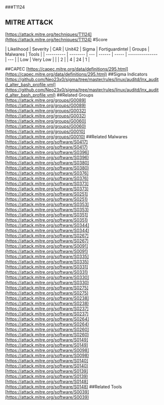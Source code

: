 ###T1124
## MITRE ATT&CK
[https://attack.mitre.org/techniques/T1124](https://attack.mitre.org/techniques/T1124)
#Score

| Likelihood | Severity | CAR | Unit42 | Sigma | Fortiguardintel | Groups | Malwares | Tools |
| ---------- | -------- | --- | ------ | ----- | --------------- | ---  |
| Low | Very Low |   |   | 2 |   | 4 | 24 | 1 |

##CAPEC
[https://capec.mitre.org/data/definitions/295.html](https://capec.mitre.org/data/definitions/295.html)
[]()
##Sigma Indicators
[https://github.com/Neo23x0/sigma/tree/master/rules/linux/auditd/lnx_auditd_alter_bash_profile.yml](https://github.com/Neo23x0/sigma/tree/master/rules/linux/auditd/lnx_auditd_alter_bash_profile.yml)
[]()
##Related Groups
[https://attack.mitre.org/groups/G0089](https://attack.mitre.org/groups/G0089)
[https://attack.mitre.org/groups/G0032](https://attack.mitre.org/groups/G0032)
[https://attack.mitre.org/groups/G0060](https://attack.mitre.org/groups/G0060)
[https://attack.mitre.org/groups/G0010](https://attack.mitre.org/groups/G0010)
[]()
##Related Malwares
[https://attack.mitre.org/software/S0417](https://attack.mitre.org/software/S0417)
[https://attack.mitre.org/software/S0396](https://attack.mitre.org/software/S0396)
[https://attack.mitre.org/software/S0380](https://attack.mitre.org/software/S0380)
[https://attack.mitre.org/software/S0376](https://attack.mitre.org/software/S0376)
[https://attack.mitre.org/software/S0373](https://attack.mitre.org/software/S0373)
[https://attack.mitre.org/software/S0251](https://attack.mitre.org/software/S0251)
[https://attack.mitre.org/software/S0353](https://attack.mitre.org/software/S0353)
[https://attack.mitre.org/software/S0351](https://attack.mitre.org/software/S0351)
[https://attack.mitre.org/software/S0344](https://attack.mitre.org/software/S0344)
[https://attack.mitre.org/software/S0267](https://attack.mitre.org/software/S0267)
[https://attack.mitre.org/software/S0091](https://attack.mitre.org/software/S0091)
[https://attack.mitre.org/software/S0335](https://attack.mitre.org/software/S0335)
[https://attack.mitre.org/software/S0331](https://attack.mitre.org/software/S0331)
[https://attack.mitre.org/software/S0330](https://attack.mitre.org/software/S0330)
[https://attack.mitre.org/software/S0275](https://attack.mitre.org/software/S0275)
[https://attack.mitre.org/software/S0238](https://attack.mitre.org/software/S0238)
[https://attack.mitre.org/software/S0237](https://attack.mitre.org/software/S0237)
[https://attack.mitre.org/software/S0264](https://attack.mitre.org/software/S0264)
[https://attack.mitre.org/software/S0260](https://attack.mitre.org/software/S0260)
[https://attack.mitre.org/software/S0149](https://attack.mitre.org/software/S0149)
[https://attack.mitre.org/software/S0098](https://attack.mitre.org/software/S0098)
[https://attack.mitre.org/software/S0140](https://attack.mitre.org/software/S0140)
[https://attack.mitre.org/software/S0139](https://attack.mitre.org/software/S0139)
[https://attack.mitre.org/software/S0148](https://attack.mitre.org/software/S0148)
[]()
##Related Tools
[https://attack.mitre.org/software/S0039](https://attack.mitre.org/software/S0039)
[]()
